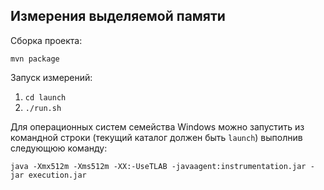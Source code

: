 ## Измерения выделяемой памяти

Cборка проекта:

`mvn package`

Запуск измерений:

1. `cd launch`
2. `./run.sh`

Для операционных систем семейства Windows можно запустить из командной строки (текущий каталог должен быть `launch`)
выполнив следующюю команду:

`java -Xmx512m -Xms512m -XX:-UseTLAB -javaagent:instrumentation.jar -jar execution.jar`

